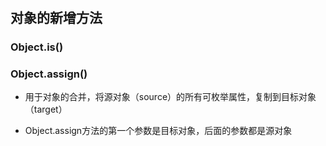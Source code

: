 #

## 对象的新增方法

### Object.is()

### Object.assign()

- 用于对象的合并，将源对象（source）的所有可枚举属性，复制到目标对象（target）

- Object.assign方法的第一个参数是目标对象，后面的参数都是源对象
